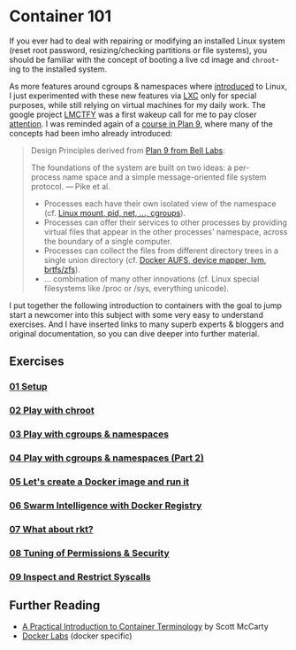 # Container 101


If you ever had to deal with repairing or modifying an installed Linux system (reset root password, resizing/checking partitions or file systems), you should be familiar with the concept of booting a live cd image and `chroot`-ing to the installed system.

As more features around cgroups & namespaces where [introduced](https://www.youtube.com/watch?v=YsYzMPptB-k) to Linux, I just experimented with these new features via [LXC](https://linuxcontainers.org/) only for special purposes, while still relying on virtual machines for my daily work. The google project [LMCTFY](https://www.linuxplumbersconf.org/2013/ocw//system/presentations/1239/original/lmctfy%20(1).pdf) was a first wakeup call for me to pay closer [attention](https://www.youtube.com/watch?v=doUktZIcXF0). I was reminded again of a [course in Plan 9](http://www.vorlesungen.uni-osnabrueck.de/informatik/Plan9/), where many of the concepts had been imho already introduced:

>Design Principles derived from [Plan 9 from Bell Labs](https://en.wikipedia.org/wiki/Plan_9_from_Bell_Labs):
>
>The foundations of the system are built on two ideas: a per-process name space and a simple message-oriented file system protocol.
>— Pike et al.
> * Processes each have their own isolated view of the namespace (cf. [Linux mount, pid, net, ..., cgroups](https://en.wikipedia.org/wiki/Linux_namespaces)).
> * Processes can offer their services to other processes by providing virtual files that appear in the other processes' namespace, across the boundary of a single computer.
> * Processes can collect the files from different directory trees in a single union directory (cf. [Docker AUFS, device mapper, lvm, brtfs/zfs](https://docs.docker.com/storage/storagedriver/select-storage-driver/)).
> * ... combination of many other innovations (cf. Linux special filesystems like /proc or /sys, everything unicode).

I put together the following introduction to containers with the goal to jump start a newcomer into this subject with some very easy to understand exercises. And I have inserted links to many superb experts & bloggers and original documentation, so you can dive deeper into further material.

## Exercises

### [01 Setup](docs/01setup.md)

### [02 Play with chroot](docs/02chroot.md)

### [03 Play with cgroups & namespaces](docs/03cgroups.md)

### [04 Play with cgroups & namespaces (Part 2)](docs/04cgroups.md)

### [05 Let's create a Docker image and run it](docs/05docker.md)

### [06 Swarm Intelligence with Docker Registry](docs/06registry.md)

### [07 What about rkt?](docs/07rocket.md)

### [08 Tuning of Permissions & Security](docs/08security.md)

### [09 Inspect and Restrict Syscalls](docs/09syscalls.md)

## Further Reading
- [A Practical Introduction to Container Terminology](https://developers.redhat.com/blog/2018/02/22/container-terminology-practical-introduction/) by Scott McCarty
- [Docker Labs](https://github.com/docker/labs/blob/master/README.md) (docker specific)